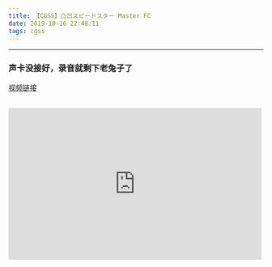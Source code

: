 ```yaml
---
title: 【CGSS】凸凹スピードスター Master FC
date: 2019-10-16 22:48:11
tags: cgss
---
```


---
### 声卡没接好，录音就剩下老兔子了
[视频链接](https://www.acfun.cn/player/ac11322909)
<br></br>
<iframe style="min-width: 500px;min-height: 300px"   src="https://www.acfun.cn/player/ac11322909" id="ACFlashPlayer-re"  scrolling="no" border="0" frameborder="no" framespacing="0" allowfullscreen="true"></iframe>